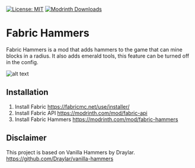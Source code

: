 [![License: MIT](https://img.shields.io/badge/License-MIT-yellow.svg)](https://opensource.org/licenses/MIT)
[![Modrinth Downloads](https://img.shields.io/modrinth/dt/fabric-hammers?label=modrinth%20downloads)](https://modrinth.com/mod/fabric-hammers)
# Fabric Hammers

Fabric Hammers is a mod that adds hammers to the game that can mine blocks in a radius.
It also adds emerald tools, this feature can be turned off in the config.

![alt text](https://i.imgur.com/Ztr7E9O.png)

## Installation
1. Install Fabric https://fabricmc.net/use/installer/
2. Install Fabric API https://modrinth.com/mod/fabric-api
3. Install Fabric Hammers https://modrinth.com/mod/fabric-hammers

## Disclaimer
This project is based on Vanilla Hammers by Draylar.
https://github.com/Draylar/vanilla-hammers
